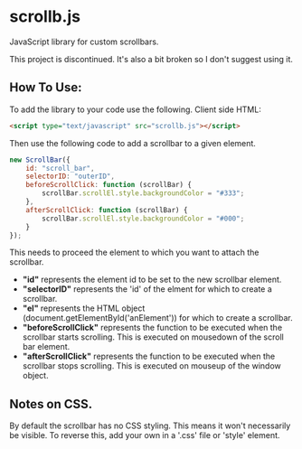 # scrollb.js

JavaScript library for custom scrollbars.

This project is discontinued. It's also a bit broken so I don't suggest using it.

## How To Use:

To add the library to your code use the following. 
Client side HTML:

```html
<script type="text/javascript" src="scrollb.js"></script>
```

Then use the following code to add a scrollbar to a given element.

```javascript
new ScrollBar({
	id: "scroll_bar",
	selectorID: "outerID",
	beforeScrollClick: function (scrollBar) {
		scrollBar.scrollEl.style.backgroundColor = "#333";
	},
	afterScrollClick: function (scrollBar) {
		scrollBar.scrollEl.style.backgroundColor = "#000";
	}
});
```

This needs to proceed the element to which you want to attach the scrollbar.

* **"id"** represents the element id to be set to the new scrollbar element. 
* **"selectorID"** represents the 'id' of the elment for which to create a scrollbar.
* **"el"** represents the HTML object (document.getElementById('anElement')) for which to create a scrollbar.
* **"beforeScrollClick"** represents the function to be executed when the scrollbar starts scrolling. This is executed on mousedown of the scroll bar element.
* **"afterScrollClick"** represents the function to be executed when the scrollbar stops scrolling. This is executed on mouseup of the window object.

## Notes on CSS.

By default the scrollbar has no CSS styling. This means it won't necessarily be visible. To reverse this, add your own in a '.css' file or 'style' element. 

